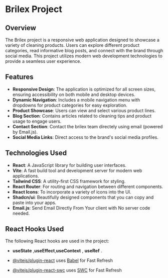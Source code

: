 # Brilex Project

## Overview

The Brilex project is a responsive web application designed to showcase a variety of cleaning products. Users can explore different product categories, read informative blog posts, and connect with the brand through social media. This project utilizes modern web development technologies to provide a seamless user experience.

## Features

- **Responsive Design**: The application is optimized for all screen sizes, ensuring accessibility on both mobile and desktop devices.
- **Dynamic Navigation**: Includes a mobile navigation menu with dropdowns for product categories for easy exploration.
- **Product Showcase**: Users can view and select various product lines.
- **Blog Section**: Contains articles related to cleaning tips and product usage to engage users.
- **Contact Section**: Contact the brilex team directely using email (powered by Email.js).
- **Social Media Links**: Direct access to the brand's social media profiles.

## Technologies Used

- **React**: A JavaScript library for building user interfaces.
- **Vite**: A fast build tool and development server for modern web applications.
- **Tailwind CSS**: A utility-first CSS framework for styling.
- **React Router**: For routing and navigation between different components.
- **React Icons**: To incorporate a variety of icons into the UI.
- **Shadcn/ui**: Beautifully designed components that you can copy and paste into your apps.
- **Email.js**: Send Email Directly From Your client with No server code needed. 

## React Hooks Used
The following React hooks are used in the project:

- **useState** ,**useEffect**,**useContext** , **useRef** .
























- [@vitejs/plugin-react](https://github.com/vitejs/vite-plugin-react/blob/main/packages/plugin-react/README.md) uses [Babel](https://babeljs.io/) for Fast Refresh
- [@vitejs/plugin-react-swc](https://github.com/vitejs/vite-plugin-react-swc) uses [SWC](https://swc.rs/) for Fast Refresh
